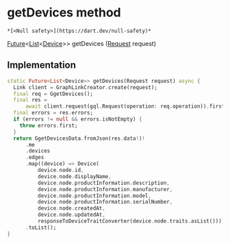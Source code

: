 


# getDevices method




    *[<Null safety>](https://dart.dev/null-safety)*




[Future](https://api.flutter.dev/flutter/dart-async/Future-class.html)&lt;[List](https://api.flutter.dev/flutter/dart-core/List-class.html)&lt;[Device](../../yonomi-sdk/Device-class.md)>> getDevices
([Request](../../yonomi-sdk/Request-class.md) request)








## Implementation

```dart
static Future<List<Device>> getDevices(Request request) async {
  Link client = GraphLinkCreator.create(request);
  final req = GgetDevices();
  final res =
      await client.request(gql.Request(operation: req.operation)).first;
  final errors = res.errors;
  if (errors != null && errors.isNotEmpty) {
    throw errors.first;
  }
  return GgetDevicesData.fromJson(res.data!)!
      .me
      .devices
      .edges
      .map((device) => Device(
          device.node.id,
          device.node.displayName,
          device.node.productInformation.description,
          device.node.productInformation.manufacturer,
          device.node.productInformation.model,
          device.node.productInformation.serialNumber,
          device.node.createdAt,
          device.node.updatedAt,
          responseToDeviceTraitConverter(device.node.traits.asList())))
      .toList();
}
```







